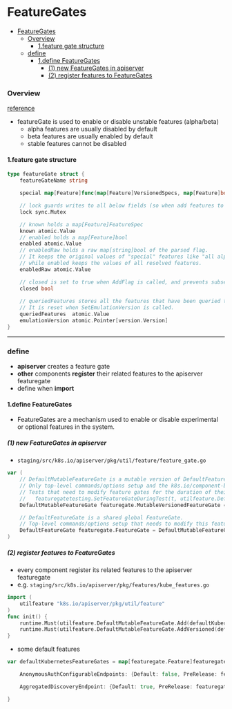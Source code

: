 # FeatureGates


<!-- @import "[TOC]" {cmd="toc" depthFrom=1 depthTo=6 orderedList=false} -->

<!-- code_chunk_output -->

- [FeatureGates](#featuregates)
    - [Overview](#overview)
      - [1.feature gate structure](#1feature-gate-structure)
    - [define](#define)
      - [1.define FeatureGates](#1define-featuregates)
        - [(1) new FeatureGates in apiserver](#1-new-featuregates-in-apiserver)
        - [(2) register features to FeatureGates](#2-register-features-to-featuregates)

<!-- /code_chunk_output -->


### Overview
[reference](https://kubernetes.io/docs/reference/command-line-tools-reference/feature-gates/#feature-gates)

* featureGate is used to enable or disable unstable features (alpha/beta)
    * alpha features are usually disabled by default
    * beta features are usually enabled by default
    * stable features cannot be disabled

#### 1.feature gate structure
```go
type featureGate struct {
    featureGateName string

    special map[Feature]func(map[Feature]VersionedSpecs, map[Feature]bool, bool, *version.Version)

    // lock guards writes to all below fields (so when add features to a featureGate will get the lock and then write)
    lock sync.Mutex

    // known holds a map[Feature]FeatureSpec
    known atomic.Value
    // enabled holds a map[Feature]bool
    enabled atomic.Value
    // enabledRaw holds a raw map[string]bool of the parsed flag.
    // It keeps the original values of "special" features like "all alpha gates",
    // while enabled keeps the values of all resolved features.
    enabledRaw atomic.Value

    // closed is set to true when AddFlag is called, and prevents subsequent calls to Add features to this featureGate
    closed bool
    
    // queriedFeatures stores all the features that have been queried through the Enabled interface.
    // It is reset when SetEmulationVersion is called.
    queriedFeatures  atomic.Value
    emulationVersion atomic.Pointer[version.Version]
}
```

***

### define

* **apiserver** creates a feature gate
* **other** components **register** their related features to the apiserver featuregate
* define when **import**

#### 1.define FeatureGates

* FeatureGates are a mechanism used to enable or disable experimental or optional features in the system.

##### (1) new FeatureGates in apiserver
* `staging/src/k8s.io/apiserver/pkg/util/feature/feature_gate.go`

```go
var (
    // DefaultMutableFeatureGate is a mutable version of DefaultFeatureGate.
    // Only top-level commands/options setup and the k8s.io/component-base/featuregate/testing package should make use of this.
    // Tests that need to modify feature gates for the duration of their test should use:
    //   featuregatetesting.SetFeatureGateDuringTest(t, utilfeature.DefaultFeatureGate, features.<FeatureName>, <value>)
    DefaultMutableFeatureGate featuregate.MutableVersionedFeatureGate = featuregate.NewFeatureGate()

    // DefaultFeatureGate is a shared global FeatureGate.
    // Top-level commands/options setup that needs to modify this feature gate should use DefaultMutableFeatureGate.
    DefaultFeatureGate featuregate.FeatureGate = DefaultMutableFeatureGate
)
```

##### (2) register features to FeatureGates

* every component register its related features to the apiserver featuregate
* e.g. `staging/src/k8s.io/apiserver/pkg/features/kube_features.go`
```go
import (
    utilfeature "k8s.io/apiserver/pkg/util/feature"
)
func init() {
    runtime.Must(utilfeature.DefaultMutableFeatureGate.Add(defaultKubernetesFeatureGates))
    runtime.Must(utilfeature.DefaultMutableFeatureGate.AddVersioned(defaultVersionedKubernetesFeatureGates))
}
```

* some default features
```go
var defaultKubernetesFeatureGates = map[featuregate.Feature]featuregate.FeatureSpec{

    AnonymousAuthConfigurableEndpoints: {Default: false, PreRelease: featuregate.Alpha},

    AggregatedDiscoveryEndpoint: {Default: true, PreRelease: featuregate.GA, LockToDefault: true}, // remove in 1.33

}
```